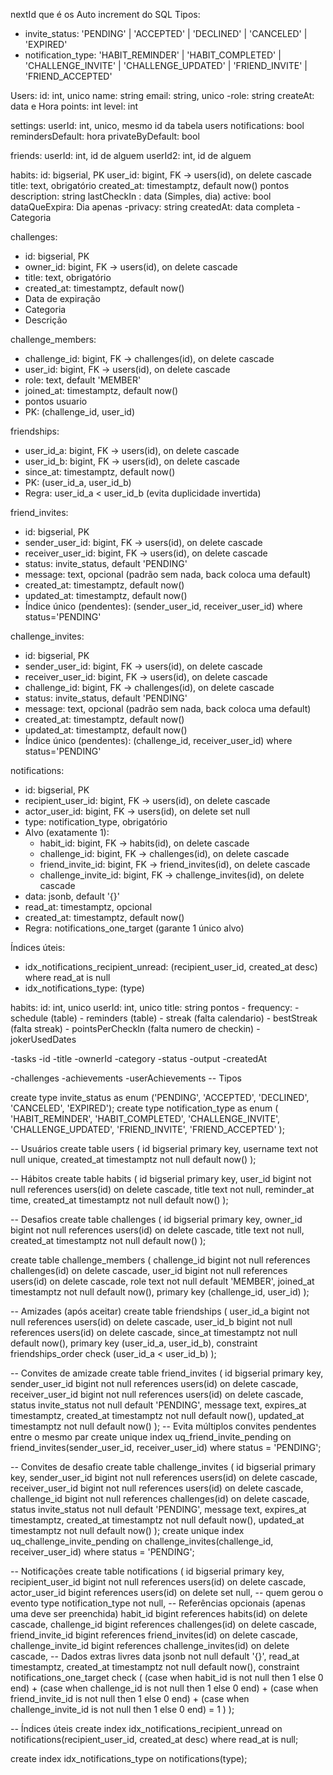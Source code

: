 nextId que é os Auto increment do SQL
Tipos:
- invite_status: 'PENDING' | 'ACCEPTED' | 'DECLINED' | 'CANCELED' | 'EXPIRED'
- notification_type: 'HABIT_REMINDER' | 'HABIT_COMPLETED' | 'CHALLENGE_INVITE' | 'CHALLENGE_UPDATED' | 'FRIEND_INVITE' | 'FRIEND_ACCEPTED'

Users:
    id: int, unico
    name: string
    email: string, unico
    -role: string
    createAt: data e Hora
    points: int
    level: int

settings:
    userId: int, unico, mesmo id da tabela users
    notifications: bool
    remindersDefault: hora
    privateByDefault: bool

friends:
    userId: int, id de alguem
    userId2: int, id de alguem

habits:
  id: bigserial, PK
  user_id: bigint, FK -> users(id), on delete cascade
  title: text, obrigatório
  created_at: timestamptz, default now()
  pontos
  description: string
  lastCheckIn : data (Simples, dia)
  active: bool
  dataQueExpira: Dia apenas
  -privacy: string
  createdAt: data completa
  -Categoria

challenges:
  - id: bigserial, PK
  - owner_id: bigint, FK -> users(id), on delete cascade
  - title: text, obrigatório
  - created_at: timestamptz, default now()
  - Data de expiração
  - Categoria
  - Descrição

challenge_members:
  - challenge_id: bigint, FK -> challenges(id), on delete cascade
  - user_id: bigint, FK -> users(id), on delete cascade
  - role: text, default 'MEMBER'
  - joined_at: timestamptz, default now()
  - pontos usuario
  - PK: (challenge_id, user_id)

friendships:
  - user_id_a: bigint, FK -> users(id), on delete cascade
  - user_id_b: bigint, FK -> users(id), on delete cascade
  - since_at: timestamptz, default now()
  - PK: (user_id_a, user_id_b)
  - Regra: user_id_a < user_id_b (evita duplicidade invertida)

friend_invites:
  - id: bigserial, PK
  - sender_user_id: bigint, FK -> users(id), on delete cascade
  - receiver_user_id: bigint, FK -> users(id), on delete cascade
  - status: invite_status, default 'PENDING'
  - message: text, opcional (padrão sem nada, back coloca uma default)
  - created_at: timestamptz, default now()
  - updated_at: timestamptz, default now()
  - Índice único (pendentes): (sender_user_id, receiver_user_id) where status='PENDING'

challenge_invites:
  - id: bigserial, PK
  - sender_user_id: bigint, FK -> users(id), on delete cascade
  - receiver_user_id: bigint, FK -> users(id), on delete cascade
  - challenge_id: bigint, FK -> challenges(id), on delete cascade
  - status: invite_status, default 'PENDING'
  - message: text, opcional (padrão sem nada, back coloca uma default)
  - created_at: timestamptz, default now()
  - updated_at: timestamptz, default now()
  - Índice único (pendentes): (challenge_id, receiver_user_id) where status='PENDING'

notifications:
  - id: bigserial, PK
  - recipient_user_id: bigint, FK -> users(id), on delete cascade
  - actor_user_id: bigint, FK -> users(id), on delete set null
  - type: notification_type, obrigatório
  - Alvo (exatamente 1):
    - habit_id: bigint, FK -> habits(id), on delete cascade
    - challenge_id: bigint, FK -> challenges(id), on delete cascade
    - friend_invite_id: bigint, FK -> friend_invites(id), on delete cascade
    - challenge_invite_id: bigint, FK -> challenge_invites(id), on delete cascade
  - data: jsonb, default '{}'
  - read_at: timestamptz, opcional
  - created_at: timestamptz, default now()
  - Regra: notifications_one_target (garante 1 único alvo)

Índices úteis:
  - idx_notifications_recipient_unread: (recipient_user_id, created_at desc) where read_at is null
  - idx_notifications_type: (type)


habits:
    id: int, unico
    userId: int, unico
    title: string
    pontos
    - frequency: 
    - schedule (table)
    - reminders (table)
    - streak (falta calendario)
    - bestStreak (falta streak)
    - pointsPerCheckIn (falta numero de checkin)
    - jokerUsedDates


-tasks
    -id 
    -title
    -ownerId
    -category
    -status
    -output
    -createdAt

-challenges
-achievements
-userAchievements
-- Tipos


create type invite_status as enum ('PENDING', 'ACCEPTED', 'DECLINED', 'CANCELED', 'EXPIRED');
create type notification_type as enum (
  'HABIT_REMINDER',
  'HABIT_COMPLETED',
  'CHALLENGE_INVITE',
  'CHALLENGE_UPDATED',
  'FRIEND_INVITE',
  'FRIEND_ACCEPTED'
);

-- Usuários
create table users (
  id bigserial primary key,
  username text not null unique,
  created_at timestamptz not null default now()
);

-- Hábitos
create table habits (
  id bigserial primary key,
  user_id bigint not null references users(id) on delete cascade,
  title text not null,
  reminder_at time,
  created_at timestamptz not null default now()
);

-- Desafios
create table challenges (
  id bigserial primary key,
  owner_id bigint not null references users(id) on delete cascade,
  title text not null,
  created_at timestamptz not null default now()
);

create table challenge_members (
  challenge_id bigint not null references challenges(id) on delete cascade,
  user_id bigint not null references users(id) on delete cascade,
  role text not null default 'MEMBER',
  joined_at timestamptz not null default now(),
  primary key (challenge_id, user_id)
);

-- Amizades (após aceitar)
create table friendships (
  user_id_a bigint not null references users(id) on delete cascade,
  user_id_b bigint not null references users(id) on delete cascade,
  since_at timestamptz not null default now(),
  primary key (user_id_a, user_id_b),
  constraint friendships_order check (user_id_a < user_id_b)
);

-- Convites de amizade
create table friend_invites (
  id bigserial primary key,
  sender_user_id bigint not null references users(id) on delete cascade,
  receiver_user_id bigint not null references users(id) on delete cascade,
  status invite_status not null default 'PENDING',
  message text,
  expires_at timestamptz,
  created_at timestamptz not null default now(),
  updated_at timestamptz not null default now()
);
-- Evita múltiplos convites pendentes entre o mesmo par
create unique index uq_friend_invite_pending
  on friend_invites(sender_user_id, receiver_user_id)
  where status = 'PENDING';

-- Convites de desafio
create table challenge_invites (
  id bigserial primary key,
  sender_user_id bigint not null references users(id) on delete cascade,
  receiver_user_id bigint not null references users(id) on delete cascade,
  challenge_id bigint not null references challenges(id) on delete cascade,
  status invite_status not null default 'PENDING',
  message text,
  expires_at timestamptz,
  created_at timestamptz not null default now(),
  updated_at timestamptz not null default now()
);
create unique index uq_challenge_invite_pending
  on challenge_invites(challenge_id, receiver_user_id)
  where status = 'PENDING';

-- Notificações
create table notifications (
  id bigserial primary key,
  recipient_user_id bigint not null references users(id) on delete cascade,
  actor_user_id bigint references users(id) on delete set null, -- quem gerou o evento
  type notification_type not null,
  -- Referências opcionais (apenas uma deve ser preenchida)
  habit_id bigint references habits(id) on delete cascade,
  challenge_id bigint references challenges(id) on delete cascade,
  friend_invite_id bigint references friend_invites(id) on delete cascade,
  challenge_invite_id bigint references challenge_invites(id) on delete cascade,
  -- Dados extras livres
  data jsonb not null default '{}',
  read_at timestamptz,
  created_at timestamptz not null default now(),
  constraint notifications_one_target check (
    (case when habit_id is not null then 1 else 0 end) +
    (case when challenge_id is not null then 1 else 0 end) +
    (case when friend_invite_id is not null then 1 else 0 end) +
    (case when challenge_invite_id is not null then 1 else 0 end) = 1
  )
);

-- Índices úteis
create index idx_notifications_recipient_unread
  on notifications(recipient_user_id, created_at desc)
  where read_at is null;

create index idx_notifications_type on notifications(type);